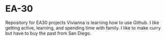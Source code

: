 # EA-30
Repository for EA30 projects
Vivianna is learning how to use Github. I like getting active, learning, and spending time with family.
I like to make curry but have to buy the past from San Diego.
